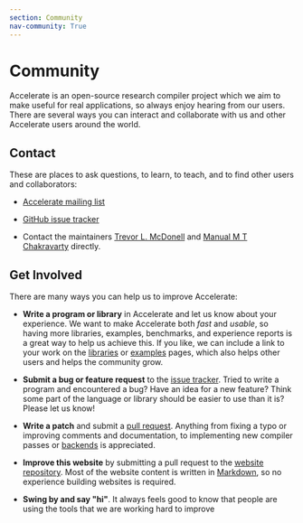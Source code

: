 ```yaml
---
section: Community
nav-community: True
---
```


Community
=========

Accelerate is an open-source research compiler project which we aim to make
useful for real applications, so always enjoy hearing from our users. There are
several ways you can interact and collaborate with us and other Accelerate users
around the world.

## Contact

These are places to ask questions, to learn, to teach, and to find other users
and collaborators:

  * [Accelerate mailing list](http://groups.google.com/group/accelerate-haskell)

  * [GitHub issue tracker](https://github.com/AccelerateHS/accelerate/issues)

  * Contact the maintainers [Trevor L. McDonell](mailto:tmcdonell@cse.unsw.edu.au)
    and [Manual M T Chakravarty](mailto:chak@cse.unsw.edu.au) directly.


## Get Involved

There are many ways you can help us to improve Accelerate:

  * **Write a program or library** in Accelerate and let us know about your
    experience. We want to make Accelerate both _fast_ and _usable_, so having
    more libraries, examples, benchmarks, and experience reports is a great way
    to help us achieve this. If you like, we can include a link to your work on
    the [libraries](/libraries.html) or [examples](/examples.html) pages, which
    also helps other users and helps the community grow.

  * **Submit a bug or feature request** to the [issue tracker](https://github.com/AccelerateHS/accelerate/issues).
    Tried to write a program and encountered a bug? Have an idea for a new
    feature? Think some part of the language or library should be easier to use
    than it is? Please let us know!

  * **Write a patch** and submit a [pull request](https://help.github.com/articles/creating-a-pull-request/).
    Anything from fixing a typo or improving comments and documentation, to
    implementing new compiler passes or
    [backends](https://github.com/AccelerateHS/accelerate/issues/338) is
    appreciated.

  * **Improve this website** by submitting a pull request to the [website
    repository](https://github.com/AccelerateHS/acceleratehs.github.io). Most of
    the website content is written in
    [Markdown](https://en.wikipedia.org/wiki/Markdown), so no experience
    building websites is required.

  * **Swing by and say "hi"**. It always feels good to know that people are
    using the tools that we are working hard to improve <i class="fa fa-smile-o" aria-hidden="true"></i>

